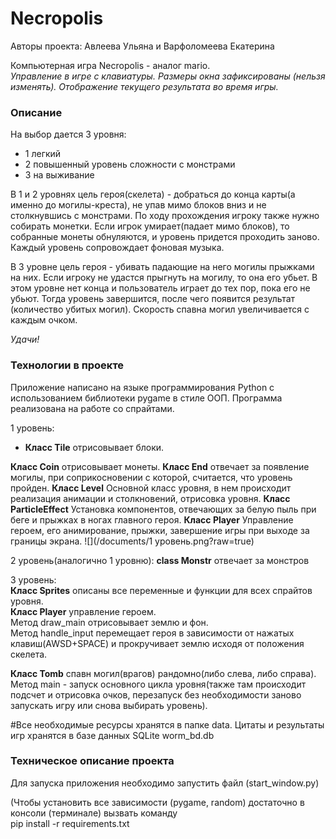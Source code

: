 # Necropolis #

Авторы проекта: Авлеева Ульяна и Варфоломеева Екатерина

Компьютерная игра Necropolis - аналог mario.  
*Управление в игре с клавиатуры.* 
*Размеры окна зафиксированы (нельзя изменять).*
*Отображение текущего результата во время игры.*

### Описание ### 

На выбор дается 3 уровня:
- 1 легкий
- 2 повышенный уровень сложности с монстрами
- 3 на выживание

В 1 и 2 уровнях цель героя(скелета) - добраться до конца карты(а именно до могилы-креста), не упав мимо блоков вниз и не
столкнувшись с монстрами.
По ходу прохождения игроку также нужно собирать монетки.
Если игрок умирает(падает мимо блоков), то собранные монеты обнуляются, и уровень придется проходить заново.
Каждый уровень сопровождает фоновая музыка.

В 3 уровне цель героя - убивать падающие на него могилы прыжками на них.
Если игроку не удастся прыгнуть на могилу, то она его убьет.
В этом уровне нет конца и пользователь играет до тех пор, пока его не убьют.
Тогда уровень завершится, после чего появится результат (количество убитых могил).
Скорость спавна могил увеличивается с каждым очком.

*Удачи!*

 

### Технологии в проекте ###

Приложение написано на языке программирования Python c использованием библиотеки pygame в стиле ООП. 
Программа реализована на работе со спрайтами. 


1 уровень:
- **Класс Tile** отрисовывает блоки.

**Класс Coin** отрисовывает монеты.
**Класс End** отвечает за появление могилы, при соприкосновении с которой, считается, что уровень пройден.
**Класс Level** Основной класс уровня, в нем происходит реализация анимации и столкновений, отрисовка уровня.
**Класс ParticleEffect** Установка компонентов, отвечающих за белую пыль при беге и прыжках в ногах главного героя.
**Класс Player** Управление героем, его анимирование, прыжки, завершение игры при выходе за границы экрана.
![](/documents/1 уровень.png?raw=true)

2 уровень(аналогично 1 уровню):
**class Monstr** отвечает за монстров


3 уровень:  
**Класс Sprites** описаны все переменные и функции для всех спрайтов уровня.  
**Класс Player** управление героем.  
Метод draw_main отрисовывает землю и фон.  
Метод handle_input перемещает героя в зависимости от нажатых клавиш(AWSD+SPACE) и прокручивает землю исходя от положения скелета.

**Класс Tomb** спавн могил(врагов) рандомно(либо слева, либо справа).
Метод main - запуск основного цикла уровня(также там происходит подсчет и отрисовка очков,
перезапуск без необходимости заново запускать игру или снова выбирать уровень).


#Все необходимые ресурсы хранятся в папке data. Цитаты и результаты игр хранятся в базе данных SQLite worm_bd.db  


### Техническое описание проекта ###
Для запуска приложения необходимо запустить файл (start_window.py)   

(Чтобы установить все зависимости (pygame, random) 
достаточно в консоли (терминале) вызвать команду  
pip install -r requirements.txt
